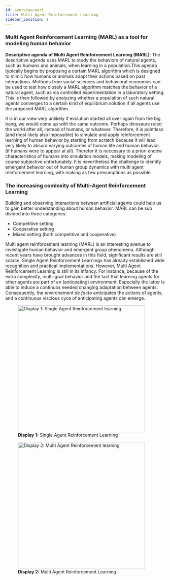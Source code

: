 ```yaml
---
id: overview-marl
title: Multi Agent Reinforcement Learning
sidebar_position: 1
---
```

### Multi Agent Reinforcement Learning (MARL) as a tool for modeling human behavior

**Descriptive agenda of Multi Agent Reinforcement Learning (MARL)**: The descriptive agenda uses MARL to study the behaviors of natural agents, such as humans and animals, when learning in a population.This agenda typically begins by proposing a certain MARL algorithm which is designed to mimic how humans or animals adapt their actions based on past interactions. Methods from social sciences and behavioral economics can be used to test how closely a MARL algorithm matches the behavior of a natural agent, such as via controlled experimentation in a laboratory setting. This is then followed by analyzing whether a population of such natural agents converges to a certain kind of equilibrium solution if all agents use the proposed MARL algorithm.

It is in our view very unlikely if evolution started all over again from the big bang, we would come up with the same outcome. Perhaps dinosaurs ruled the world after all, instead of humans, or whatever. Therefore, it is pointless (and most likely also impossible) to simulate and apply reinforcement learning of human behavior by starting from scratch because it will lead very likely to absurd varying outcomes of human life and human behavior. (if humans were to appear at all). Therefor it is necessary to a priori endow characteristics of humans into simulation models, making modeling of course subjective unfortunately. It is nevertheless the challenge to identify emergent behavior out of human group dynamics with multi agent reinforcement learning, with making as few presumptions as possible.

### The increasing comlexity of Multi-Agent Reinforcement Learning
Building and observing interactions between artificial agents could help us to gain better understanding about human behavior. MARL can be sub divided into three categories: 
- Competitive setting
- Cooperative setting
- Mixed setting (both competitive and cooperative)

Multi agent reinforcement learning (MARL) is an interesting avenue to investigate human behavior and emergent group phenomena. Although recent years have brought advances in this field, significant results are still scarce. Single Agent Reinforcement Learnings has already established wide recognition and practical implementations. However, Multi Agent Reinforcement Learning is still in its infancy. For instance, because of the extra complexity, multi-goal behavior and the fact that learning agents for other agents are part of an (anticpating) environment. Especially the latter is able to induce a continuos needed changing adaptation between agents. Consequently, the environement *de facto* anticipates the actions of agents, and a continuous viscious cyce of anticipating agents can emerge.

<figure style={{ textAlign: 'center' }}>
  <img src="/img/marl/display-1.jpg" alt="Display 1: Single Agent Reinforcement learning" width="400" />
  <figcaption><strong>Display 1:</strong> Single Agent Reinforcement Learning</figcaption>
</figure>
<figure style={{ textAlign: 'center' }}>
  <img src="/img/marl/display-2.jpg" alt="Display 2: Multi Agent Reinforcement learning" width="400" />
  <figcaption><strong>Display 2:</strong> Multi Agent Reinforcement Learning</figcaption>
</figure>




  




